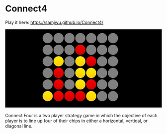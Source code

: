 # Connect4

Play it here: https://samjwu.github.io/Connect4/

![conn4](conn4.jpg)

Connect Four is a two player strategy game in which the objective
of each player is to line up four of their chips in either
a horizontal, vertical, or diagonal line.
